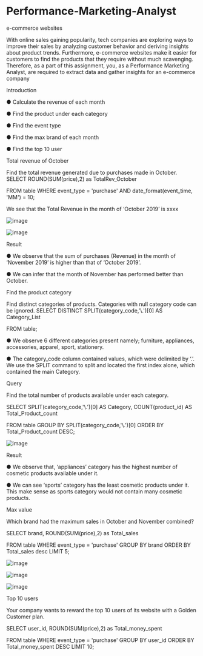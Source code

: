 # Performance-Marketing-Analyst

e-commerce websites

With online sales gaining popularity, tech companies are exploring ways to improve their
sales by analyzing customer behavior and deriving insights about product trends.
Furthermore, e-commerce websites make it easier for customers to find the products that
they require without much scavenging. Therefore, as a part of this assignment, you, as a
Performance Marketing Analyst, are required to extract data and gather insights for an
e-commerce company

Introduction

● Calculate the revenue of each month

● Find the product under each category

● Find the event type

● Find the max brand of each month

● Find the top 10 user


Total revenue of October

Find the total revenue generated due to purchases made in October.
SELECT ROUND(SUM(price),2) as TotalRev_October

FROM table
WHERE event_type = 'purchase' AND
date_format(event_time, 'MM') = 10;

We see that the Total Revenue in the month of ‘October 2019’ is xxxx

![image](https://github.com/Arooba-Khokhar/Performance-Marketing-Analyst/assets/14163981/4a8af284-9fe2-4f60-9421-99a837cb3e72)

![image](https://github.com/Arooba-Khokhar/Performance-Marketing-Analyst/assets/14163981/ed17b5fc-bc15-40da-a39b-60e6ddc7a71c)


Result

● We observe that the sum of purchases (Revenue) in the month of ‘November
2019’ is higher than that of ‘October 2019’.

● We can infer that the month of November has performed better than October.


Find the product category

Find distinct categories of products. Categories with null category code can be ignored.
SELECT DISTINCT SPLIT(category_code,'\\.')[0] AS Category_List

FROM table;

● We observe 6 different categories present namely; furniture, appliances, accessories, apparel, sport,
stationery.

● The category_code column contained values, which were delimited by ‘.’. We use the SPLIT command to split
and located the first index alone, which contained the main Category.


Query

Find the total number of products available under each category.

SELECT SPLIT(category_code,'\\.')[0] AS Category, COUNT(product_id) AS Total_Product_count

FROM table
GROUP BY SPLIT(category_code,'\\.')[0]
ORDER BY Total_Product_count DESC;


![image](https://github.com/Arooba-Khokhar/Performance-Marketing-Analyst/assets/14163981/fdbfd447-e3d5-491a-9f08-40ebaa46ab6a)


Result

● We observe that, ‘appliances’ category has the highest number of cosmetic
products available under it.

● We can see ‘sports’ category has the least cosmetic products under it. This make
sense as sports category would not contain many cosmetic products.


Max value

Which brand had the maximum sales in October and November combined?

SELECT brand, ROUND(SUM(price),2) as Total_sales

FROM table
WHERE event_type = 'purchase'
GROUP BY brand
ORDER BY Total_sales desc
LIMIT 5;


![image](https://github.com/Arooba-Khokhar/Performance-Marketing-Analyst/assets/14163981/a494265a-90a6-4633-ac21-63fcfd0502fd)


![image](https://github.com/Arooba-Khokhar/Performance-Marketing-Analyst/assets/14163981/df12b844-762a-47e2-9ea0-1e58df8646ef)



![image](https://github.com/Arooba-Khokhar/Performance-Marketing-Analyst/assets/14163981/4e44854b-4f14-463c-8763-4a31b19b1d9c)


Top 10 users

Your company wants to reward the top 10 users of its website with a Golden Customer plan.

SELECT user_id, ROUND(SUM(price),2) as Total_money_spent

FROM table
WHERE event_type = 'purchase'
GROUP BY user_id
ORDER BY Total_money_spent DESC
LIMIT 10;




